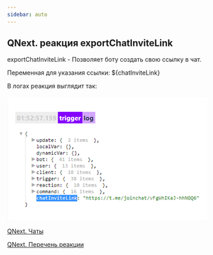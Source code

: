 ```yaml
---
sidebar: auto
---
```


## QNext. реакция exportChatInviteLink

exportChatInviteLink - Позволяет боту создать свою ссылку в чат.

Переменная для указания ссылки: ${chatInviteLink}

В логах реакция выглядит так: 

![](./1.png)

[QNext. Чаты](/docs-test/ph/QNext-admin-chat-about-07-05)

[QNext. Перечень реакции](/docs-test/ph/QNext-admin-reaction-about-05-01)